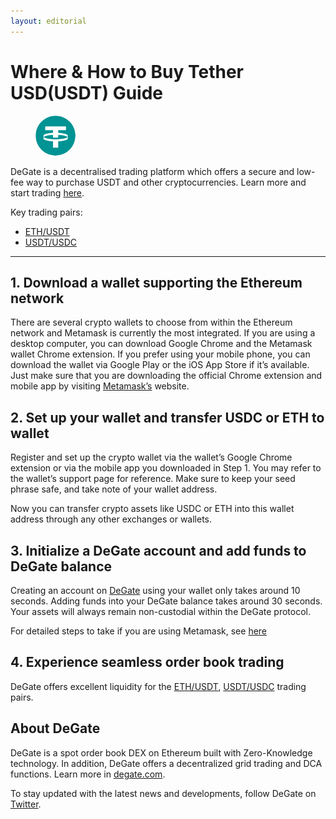 ```yaml
---
layout: editorial
---
```


# Where & How to Buy Tether USD(USDT) Guide

<figure><img src="../.gitbook/assets/USDT.png" alt="USDT" width="64" style="border-radius: 50%;"><figcaption></figcaption></figure>

DeGate is a decentralised trading platform which offers a secure and low-fee way to purchase USDT and other cryptocurrencies. Learn more and start trading [here](https://app.degate.com/trade/USDC/0xdac17f958d2ee523a2206206994597c13d831ec7?utm_source=howtobuy).&#x20;

Key trading pairs:

* [ETH/USDT](https://app.degate.com/trade/0xdac17f958d2ee523a2206206994597c13d831ec7/ETH?utm_source=howtobuy)
* [USDT/USDC](https://app.degate.com/trade/USDC/0xdac17f958d2ee523a2206206994597c13d831ec7?utm_source=howtobuy)

***

## 1. Download a wallet supporting the Ethereum network

There are several crypto wallets to choose from within the Ethereum network and Metamask is currently the most integrated. If you are using a desktop computer, you can download Google Chrome and the Metamask wallet Chrome extension. If you prefer using your mobile phone, you can download the wallet via Google Play or the iOS App Store if it’s available. Just make sure that you are downloading the official Chrome extension and mobile app by visiting [Metamask’s](https://metamask.io/) website.

## 2. Set up your wallet and transfer USDC or ETH to wallet

Register and set up the crypto wallet via the wallet’s Google Chrome extension or via the mobile app you downloaded in Step 1. You may refer to the wallet’s support page for reference. Make sure to keep your seed phrase safe, and take note of your wallet address.&#x20;

Now you can transfer crypto assets like USDC or ETH into this wallet address through any other exchanges or wallets.

## 3. Initialize a DeGate account and add funds to DeGate balance

Creating an account on [DeGate](https://app.degate.com/?utm_source=USDT_howtobuy) using your wallet only takes around 10 seconds. Adding funds into your DeGate balance takes around 30 seconds. Your assets will always remain non-custodial within the DeGate protocol.

For detailed steps to take if you are using Metamask, see [here](https://docs.degate.com/v/product_en/main-features/wallet-connectivity/metamask)

## 4. Experience seamless order book trading

DeGate offers excellent liquidity for the [ETH/USDT](https://app.degate.com/trade/0xdac17f958d2ee523a2206206994597c13d831ec7/ETH?utm_source=howtobuy), [USDT/USDC](https://app.degate.com/trade/USDC/0xdac17f958d2ee523a2206206994597c13d831ec7?utm_source=howtobuy) trading pairs.&#x20;

## About DeGate

DeGate is a spot order book DEX on Ethereum built with Zero-Knowledge technology. In addition, DeGate offers a decentralized grid trading and DCA functions. Learn more in [degate.com](https://degate.com/?utm_source=USDT_howtobuy).

To stay updated with the latest news and developments, follow DeGate on [Twitter](https://twitter.com/degatedex).
